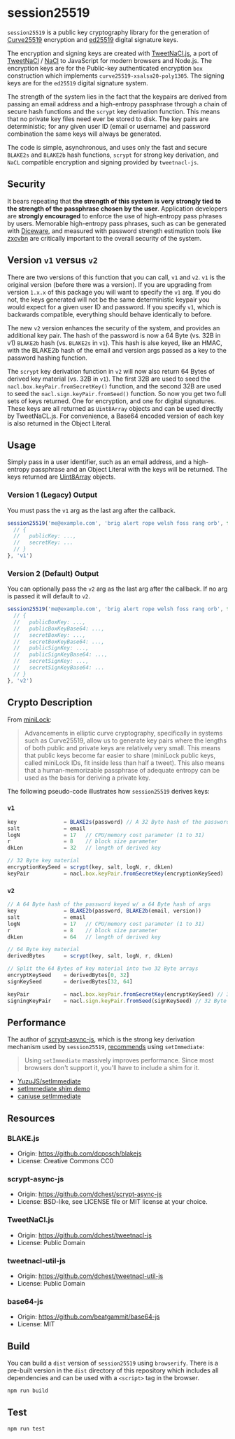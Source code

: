 # session25519

`session25519` is a public key cryptography library for the generation of
[Curve25519](https://cr.yp.to/ecdh.html) encryption and
[ed25519](http://ed25519.cr.yp.to) digital signature keys.

The encryption and signing keys are created with
[TweetNaCl.js](https://github.com/dchest/tweetnacl-js), a port of
[TweetNaCl](http://tweetnacl.cr.yp.to/) / [NaCl](http://nacl.cr.yp.to/) to
JavaScript for modern browsers and Node.js. The encryption keys are for the
Public-key authenticated encryption `box` construction which
implements `curve25519-xsalsa20-poly1305`. The signing keys are for the `ed25519`
digital signature system.

The strength of the system lies in the fact that the keypairs are derived from
passing an email address and a high-entropy passphrase through a chain of
secure hash functions and the `scrypt` key derivation function. This means
that no private key files need ever be stored to disk. The key pairs are
deterministic; for any given user ID (email or username) and password
combination the same keys will always be generated.

The code is simple, asynchronous, and uses only the fast and
secure `BLAKE2s` and `BLAKE2b` hash functions, `scrypt` for
strong key derivation, and `NaCL` compatible encryption
and signing provided by `tweetnacl-js`.

## Security

It bears repeating that **the strength of this system is very strongly
tied to the strength of the passphrase chosen by the user**. Application
developers are **strongly encouraged** to enforce the use of
high-entropy pass phrases by users. Memorable high-entropy pass phrases,
such as can be generated with [Diceware](https://www.rempe.us/diceware/),
and measured with password strength estimation tools like
[zxcvbn](https://github.com/dropbox/zxcvbn) are critically important to
the overall security of the system.

## Version `v1` versus `v2`

There are two versions of this function that you can call, `v1` and `v2`. `v1` is
the original version (before there was a version). If you are upgrading from
version `1.x.x` of this package you will want to specify the `v1` arg.  If you
do not, the keys generated will not be the same deterministic keypair you would
expect for a given user ID and password. If you specify `v1`, which is backwards
compatible, everything should behave identically to before.

The new `v2` version enhances the security of the system, and provides an
additional key pair. The hash of the password is now a 64 Byte (vs. 32B in v1)
`BLAKE2b` hash (vs. `BLAKE2s` in `v1`). This hash is alse keyed, like an HMAC,
with the BLAKE2b hash of the email and version args passed as a key to the
password hashing function.

The `scrypt` key derivation function in `v2` will now also return 64 Bytes
of derived key material (vs. 32B in `v1`). The first 32B are used to seed the
`nacl.box.keyPair.fromSecretKey()` function, and the second 32B are used to seed
the `nacl.sign.keyPair.fromSeed()` function. So now you get two full sets of keys
returned.  One for encryption, and one for digital signatures. These keys are all
returned as `Uint8Array` objects and can be used directly by TweetNaCL.js.
For convenience, a Base64 encoded version of each key is also returned
in the Object Literal.

## Usage

Simply pass in a user identifier, such as an email address, and a high-entropy
passphrase and an Object Literal with the keys will be returned. The keys
returned are [Uint8Array](https://developer.mozilla.org/en-US/docs/Web/JavaScript/Reference/Global_Objects/Uint8Array)
objects.

### Version 1 (Legacy) Output

You must pass the `v1` arg as the last arg after the callback.

```js
session25519('me@example.com', 'brig alert rope welsh foss rang orb', function(err, keys) {
  // {
  //   publicKey: ...,
  //   secretKey: ...
  // }
}, 'v1')
```

### Version 2 (Default) Output

You can optionally pass the `v2` arg as the last arg after the callback. If no
arg is passed it will default to `v2`.

```js
session25519('me@example.com', 'brig alert rope welsh foss rang orb', function(err, keys) {
  // {
  //   publicBoxKey: ...,
  //   publicBoxKeyBase64: ...,
  //   secretBoxKey: ...,
  //   secretBoxKeyBase64: ...,
  //   publicSignKey: ...,
  //   publicSignKeyBase64: ...,
  //   secretSignKey: ...,
  //   secretSignKeyBase64: ...
  // }
}, 'v2')
```


## Crypto Description

From [miniLock](https://github.com/kaepora/miniLock):

> Advancements in elliptic curve cryptography, specifically in systems such as
> Curve25519, allow us to generate key pairs where the lengths of both public
> and private keys are relatively very small. This means that public keys become
> far easier to share (miniLock public keys, called miniLock IDs, fit inside
> less than half a tweet). This also means that a human-memorizable passphrase
> of adequate entropy can be used as the basis for deriving a private key.

The following pseudo-code illustrates how `session25519` derives keys:

### `v1`

```js
key               = BLAKE2s(password) // A 32 Byte hash of the password
salt              = email
logN              = 17   // CPU/memory cost parameter (1 to 31)
r                 = 8    // block size parameter
dkLen             = 32   // length of derived key

// 32 Byte key material
encryptionKeySeed = scrypt(key, salt, logN, r, dkLen)
keyPair           = nacl.box.keyPair.fromSecretKey(encryptionKeySeed)
```

### `v2`

```js
// A 64 Byte hash of the password keyed w/ a 64 Byte hash of args
key               = BLAKE2b(password, BLAKE2b(email, version))
salt              = email
logN              = 17   // CPU/memory cost parameter (1 to 31)
r                 = 8    // block size parameter
dkLen             = 64   // length of derived key

// 64 Byte key material
derivedBytes      = scrypt(key, salt, logN, r, dkLen)

// Split the 64 Bytes of key material into two 32 Byte arrays
encryptKeySeed    = derivedBytes[0, 32]
signKeySeed       = derivedBytes[32, 64]

keyPair           = nacl.box.keyPair.fromSecretKey(encryptKeySeed) // 32 Byte seed
signingKeyPair    = nacl.sign.keyPair.fromSeed(signKeySeed) // 32 Byte seed
```

## Performance

The author of [scrypt-async-js](https://github.com/dchest/scrypt-async-js),
which is the strong key derivation mechanism used by `session25519`, [recommends](https://github.com/dchest/scrypt-async-js/commit/ac57f235b505eb3f4fa8f2f95ae22d7eddd655d5)
using `setImmediate`:

> Using `setImmediate` massively improves performance. Since
> most browsers don't support it, you'll have to include a
> shim for it.

- [YuzuJS/setImmediate](https://github.com/YuzuJS/setImmediate)
- [setImmediate shim demo](http://jphpsf.github.io/setImmediate-shim-demo/)
- [caniuse setImmediate](http://caniuse.com/#search=setImmediate)

## Resources

### BLAKE.js
- Origin: https://github.com/dcposch/blakejs
- License: Creative Commons CC0

### scrypt-async-js
- Origin: https://github.com/dchest/scrypt-async-js
- License: BSD-like, see LICENSE file or MIT license at your choice.

### TweetNaCl.js
- Origin: https://github.com/dchest/tweetnacl-js
- License: Public Domain

### tweetnacl-util-js
- Origin: https://github.com/dchest/tweetnacl-util-js
- License: Public Domain

### base64-js
- Origin: https://github.com/beatgammit/base64-js
- License: MIT

## Build

You can build a `dist` version of `session25519` using `browserify`. There is a
pre-built version in the `dist` directory of this repository which includes
all dependencies and can be used with a `<script>` tag in the browser.

```sh
npm run build
```

## Test

```sh
npm run test
```
